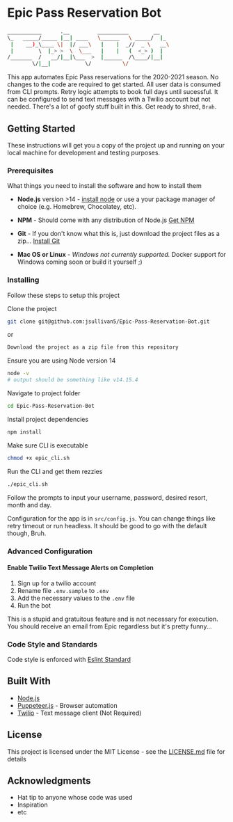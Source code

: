 # Epic Pass Reservation Bot
```bash
___________      .__         __________        __   
\_   _____/_____ |__| ____   \______   \ _____/  |_ 
 |    __)_\____ \|  |/ ___\   |    |  _//  _ \   __\
 |        \  |_> >  \  \___   |    |   (  <_> )  |  
/_______  /   __/|__|\___  >  |______  /\____/|__|  
        \/|__|           \/          \/            
```


This app automates Epic Pass reservations for the 2020-2021 season.  No changes to the code are required to get started.  All  user data  is consumed from CLI prompts.  Retry logic attempts to book full days until sucessful.  It can be configured to send text messages with a Twilio account but not needed.  There's a lot of goofy stuff built in this.  Get ready to shred, `Brah`.

## Getting Started

These instructions will get you a copy of the project up and running on your local machine for development and testing purposes.

### Prerequisites

What things you need to install the software and how to install them

* **Node.js** version >14 - [install node](https://nodejs.org/en/download/) or use a your package manager of choice (e.g. Homebrew, Chocolatey, etc).

* **NPM** - Should come with any distribution of Node.js [Get NPM](https://www.npmjs.com/get-npm)

* **Git** - If you don't know what this is, just download the project files as a zip... [Install Git](https://git-scm.com/book/en/v2/Getting-Started-Installing-Git)

* **Mac OS or Linux** - *Windows not currently supported.*  Docker support for Windows coming soon or build it yourself ;)

### Installing

Follow these steps to setup this project

Clone the project
```bash
git clone git@github.com:jsullivan5/Epic-Pass-Reservation-Bot.git
```
or
```bash
Download the project as a zip file from this repository
```

Ensure you are using Node version 14

```bash
node -v
# output should be something like v14.15.4
```

Navigate to project folder
```bash
cd Epic-Pass-Reservation-Bot
```

Install project dependencies
```bash
npm install
```

Make sure CLI is executable
```bash
chmod +x epic_cli.sh
```

Run the CLI and get them rezzies
```bash
./epic_cli.sh
```

Follow the prompts to input your username, password, desired resort, month  and day.

Configuration for the app is in `src/config.js`.  You can change things like retry timeout or run headless.  It should be good to go with the default though, Bruh.

### Advanced Configuration

#### Enable Twilio Text Message Alerts on Completion

1. Sign up for a twilio account
2. Rename file `.env.sample` to `.env`
3. Add the necessary values to the `.env` file
4. Run the bot

This is a stupid and gratuitous feature and is not necessary for execution.  You should receive an email from Epic regardless but it's pretty funny...


### Code Style and Standards

Code style is enforced with [Eslint Standard](https://www.npmjs.com/package/eslint-config-standard)

## Built With

* [Node.js](https://nodejs.org/en/)
* [Puppeteer.js](https://pptr.dev/) - Browser automation
* [Twilio](https://www.twilio.com/) - Text message client (Not Required)


## License

This project is licensed under the MIT License - see the [LICENSE.md](LICENSE.md) file for details

## Acknowledgments

* Hat tip to anyone whose code was used
* Inspiration
* etc
